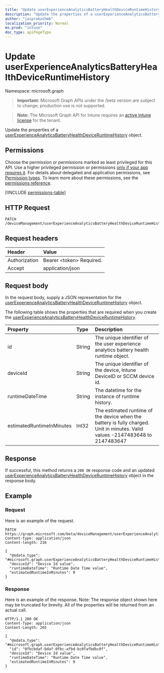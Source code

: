 ```yaml
---
title: "Update userExperienceAnalyticsBatteryHealthDeviceRuntimeHistory"
description: "Update the properties of a userExperienceAnalyticsBatteryHealthDeviceRuntimeHistory object."
author: "jaiprakashmb"
localization_priority: Normal
ms.prod: "intune"
doc_type: apiPageType
---
```


# Update userExperienceAnalyticsBatteryHealthDeviceRuntimeHistory

Namespace: microsoft.graph

> **Important:** Microsoft Graph APIs under the /beta version are subject to change; production use is not supported.

> **Note:** The Microsoft Graph API for Intune requires an [active Intune license](https://go.microsoft.com/fwlink/?linkid=839381) for the tenant.

Update the properties of a [userExperienceAnalyticsBatteryHealthDeviceRuntimeHistory](../resources/intune-devices-userexperienceanalyticsbatteryhealthdeviceruntimehistory.md) object.

## Permissions
Choose the permission or permissions marked as least privileged for this API. Use a higher privileged permission or permissions [only if your app requires it](/graph/permissions-overview#best-practices-for-using-microsoft-graph-permissions). For details about delegated and application permissions, see [Permission types](/graph/permissions-overview#permission-types). To learn more about these permissions, see the [permissions reference](/graph/permissions-reference).

<!-- { "blockType": "permissions", "name": "intune_devices_userexperienceanalyticsbatteryhealthdeviceruntimehistory_update" } -->
[!INCLUDE [permissions-table](../includes/permissions/intune-devices-userexperienceanalyticsbatteryhealthdeviceruntimehistory-update-permissions.md)]

## HTTP Request
<!-- {
  "blockType": "ignored"
}
-->
``` http
PATCH /deviceManagement/userExperienceAnalyticsBatteryHealthDeviceRuntimeHistory/{userExperienceAnalyticsBatteryHealthDeviceRuntimeHistoryId}
```

## Request headers
|Header|Value|
|:---|:---|
|Authorization|Bearer &lt;token&gt; Required.|
|Accept|application/json|

## Request body
In the request body, supply a JSON representation for the [userExperienceAnalyticsBatteryHealthDeviceRuntimeHistory](../resources/intune-devices-userexperienceanalyticsbatteryhealthdeviceruntimehistory.md) object.

The following table shows the properties that are required when you create the [userExperienceAnalyticsBatteryHealthDeviceRuntimeHistory](../resources/intune-devices-userexperienceanalyticsbatteryhealthdeviceruntimehistory.md).

|Property|Type|Description|
|:---|:---|:---|
|id|String|The unique identifier of the user experience analytics battery health runtime object.|
|deviceId|String|The unique identifier of the device, Intune DeviceID or SCCM device id.|
|runtimeDateTime|String|The datetime for the instance of runtime history.|
|estimatedRuntimeInMinutes|Int32|The estimated runtime of the device when the battery is fully charged. Unit in minutes. Valid values -2147483648 to 2147483647|



## Response
If successful, this method returns a `200 OK` response code and an updated [userExperienceAnalyticsBatteryHealthDeviceRuntimeHistory](../resources/intune-devices-userexperienceanalyticsbatteryhealthdeviceruntimehistory.md) object in the response body.

## Example

### Request
Here is an example of the request.
``` http
PATCH https://graph.microsoft.com/beta/deviceManagement/userExperienceAnalyticsBatteryHealthDeviceRuntimeHistory/{userExperienceAnalyticsBatteryHealthDeviceRuntimeHistoryId}
Content-type: application/json
Content-length: 216

{
  "@odata.type": "#microsoft.graph.userExperienceAnalyticsBatteryHealthDeviceRuntimeHistory",
  "deviceId": "Device Id value",
  "runtimeDateTime": "Runtime Date Time value",
  "estimatedRuntimeInMinutes": 9
}
```

### Response
Here is an example of the response. Note: The response object shown here may be truncated for brevity. All of the properties will be returned from an actual call.
``` http
HTTP/1.1 200 OK
Content-Type: application/json
Content-Length: 265

{
  "@odata.type": "#microsoft.graph.userExperienceAnalyticsBatteryHealthDeviceRuntimeHistory",
  "id": "0fbcbdaf-bdaf-0fbc-afbd-bc0fafbdbc0f",
  "deviceId": "Device Id value",
  "runtimeDateTime": "Runtime Date Time value",
  "estimatedRuntimeInMinutes": 9
}
```
